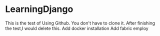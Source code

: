 # LearningDjango
This is the test of Using Github.
You don't have to clone it.
After finishing the test,I would delete this.
Add docker installation
Add fabric employ
